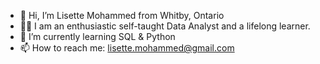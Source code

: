 - 👋 Hi, I’m Lisette Mohammed from Whitby, Ontario
- 👩‍💻 I am an enthusiastic self-taught Data Analyst and a lifelong learner.
- 🌱 I’m currently learning SQL & Python
- 📫 How to reach me: lisette.mohammed@gmail.com

<!---
lisettemoh/lisettemoh is a ✨ special ✨ repository because its `README.md` (this file) appears on your GitHub profile.
You can click the Preview link to take a look at your changes.
--->

